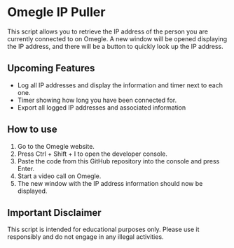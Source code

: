 # Omegle IP Puller

This script allows you to retrieve the IP address of the person you are currently connected to on Omegle. A new window will be opened displaying the IP address, and there will be a button to quickly look up the IP address.

## Upcoming Features
- Log all IP addresses and display the information and timer next to each one.
- Timer showing how long you have been connected for.
- Export all logged IP addresses and associated information

## How to use
1. Go to the Omegle website.
2. Press Ctrl + Shift + I to open the developer console.
3. Paste the code from this GitHub repository into the console and press Enter.
4. Start a video call on Omegle.
5. The new window with the IP address information should now be displayed.

## Important Disclaimer
This script is intended for educational purposes only. Please use it responsibly and do not engage in any illegal activities.
